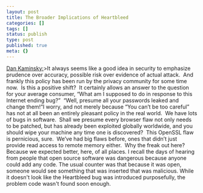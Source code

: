 ```yaml
---
layout: post
title: The Broader Implications of Heartbleed
categories: []
tags: []
status: publish
type: post
published: true
meta: {}
---
```

[Dan Kaminsky:](http://dankaminsky.com/2014/04/10/heartbleed/)>It always seems like a good idea in security to emphasize prudence over accuracy, possible risk over evidence of actual attack.  And frankly this policy has been run by the privacy community for some time now.  Is this a positive shift?  It certainly allows an answer to the question for your average consumer, “What am I supposed to do in response to this Internet ending bug?”  “Well, presume all your passwords leaked and change them!”I worry, and not merely because “You can’t be too careful” has not at all been an entirely pleasant policy in the real world.  We have lots of bugs in software.  Shall we presume every browser flaw not only needs to be patched, but has already been exploited globally worldwide, and you should wipe your machine any time one is discovered?  This OpenSSL flaw is pernicious, sure.  We’ve had big flaws before, ones that didn’t just provide read access to remote memory either.  Why the freak out here?Because we expected better, here, of all places.
I recall the days of hearing from people that open source software was dangerous because anyone could add any code. The usual counter was that because it was open, someone would see something that was inserted that was malicious. While it doesn't look like the Heartbleed bug was introduced purposefully, the problem code wasn't found soon enough. 
